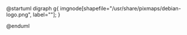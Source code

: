 @startuml
digraph g{
  imgnode[shapefile="/usr/share/pixmaps/debian-logo.png", label=""];
}

@enduml
